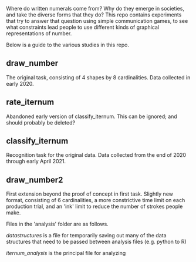 
Where do written numerals come from? Why do they emerge in societies, and take the diverse forms that they do? This repo contains experiments that try to answer that question using simple communication games, to see what constraints lead people to use different kinds of graphical representations of number.


Below is a guide to the various studies in this repo.

## draw_number
The original task, consisting of 4 shapes by 8 cardinalities.
Data collected in early 2020.

## rate_iternum
Abandoned early version of classify_iternum. This can be ignored; and should probably be deleted?

## classify_iternum
Recognition task for the original data.
Data collected from the end of 2020 through early April 2021.

## draw_number2
First extension beyond the proof of concept in first task.
Slightly new format, consisting of 6 cardinalities, a more constrictive time limit on each production trial, and an 'ink' limit to reduce the number of strokes people make.


Files in the 'analysis' folder are as follows.

*datastructures* is a file for temporarily saving out many of the data structures that need to be passed between analysis files (e.g. python to R)

*iternum_analysis* is the principal file for analyzing 